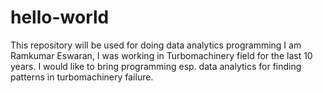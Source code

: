 # hello-world
This repository will be used for doing data analytics programming
I am Ramkumar Eswaran, I was working in Turbomachinery field for the last 10 years. I would like to bring programming esp. data analytics for finding patterns in turbomachinery failure.
